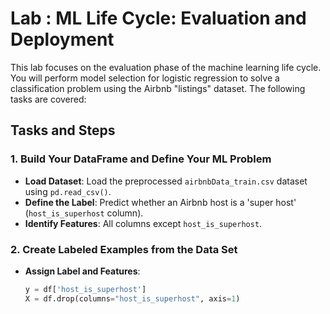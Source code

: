# Lab : ML Life Cycle: Evaluation and Deployment

This lab focuses on the evaluation phase of the machine learning life cycle. You will perform model selection for logistic regression to solve a classification problem using the Airbnb "listings" dataset. The following tasks are covered:

## Tasks and Steps

### 1. Build Your DataFrame and Define Your ML Problem

- **Load Dataset**: Load the preprocessed `airbnbData_train.csv` dataset using `pd.read_csv()`.
- **Define the Label**: Predict whether an Airbnb host is a 'super host' (`host_is_superhost` column).
- **Identify Features**: All columns except `host_is_superhost`.

### 2. Create Labeled Examples from the Data Set

- **Assign Label and Features**: 
  ```python
  y = df['host_is_superhost']
  X = df.drop(columns="host_is_superhost", axis=1)
